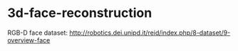# 3d-face-reconstruction
RGB-D face dataset:
http://robotics.dei.unipd.it/reid/index.php/8-dataset/9-overview-face
